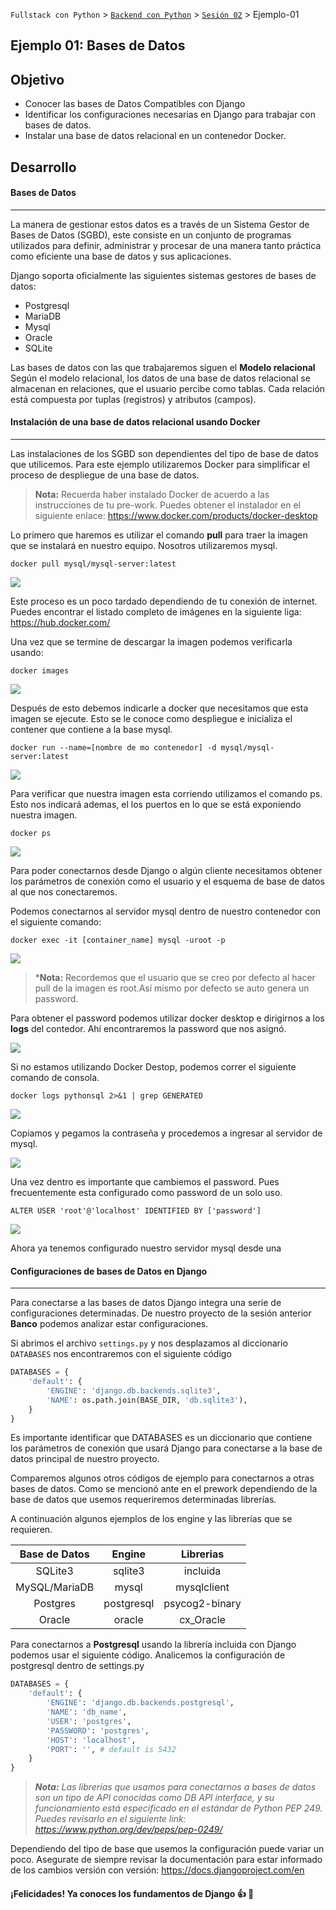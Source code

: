 `Fullstack con Python` > [`Backend con Python`](../../Readme.md) > [`Sesión 02`](../Readme.md) > Ejemplo-01
## Ejemplo 01: Bases de Datos
## Objetivo

- Conocer las bases de Datos Compatibles con Django
- Identificar los configuraciones necesarias en Django para trabajar con bases de datos.
- Instalar una base de datos relacional en un contenedor Docker.



## Desarrollo


#### Bases de Datos
***
La manera de gestionar estos datos es a través de un Sistema Gestor de Bases de Datos (SGBD), este consiste en un conjunto de programas utilizados para definir, administrar y procesar de una manera tanto práctica como eficiente una base de datos y sus aplicaciones.

Django soporta oficialmente las siguientes sistemas gestores de bases de datos:

- Postgresql
- MariaDB
- Mysql
- Oracle
- SQLite

Las bases de datos con las que trabajaremos siguen el __Modelo relacional__  Según el modelo relacional, los datos de una base de datos relacional se almacenan en relaciones, que el usuario percibe como tablas. Cada relación está compuesta por tuplas (registros) y atributos (campos).


#### Instalación de una base de datos relacional usando Docker
***
Las instalaciones de los SGBD son dependientes del tipo de base de datos que utilicemos. Para este ejemplo utilizaremos Docker para simplificar el proceso de despliegue de una base de datos.

> __Nota:__ Recuerda haber instalado Docker de acuerdo a las instrucciones de tu pre-work. Puedes obtener el instalador en el siguiente enlace: https://www.docker.com/products/docker-desktop

Lo primero que haremos es utilizar el comando __pull__ para traer la imagen que se instalará en nuestro equipo. Nosotros utilizaremos mysql.

```console
docker pull mysql/mysql-server:latest
```
![](img/Ejemplo1_1.jpg)

Este proceso es un poco tardado dependiendo de tu conexión de internet. Puedes encontrar el listado completo de imágenes en la siguiente liga: https://hub.docker.com/

Una vez que se termine de descargar la imagen podemos verificarla usando:

```console
docker images
```

![](img/Ejemplo1_2.jpg)

Después de esto debemos indicarle a docker que necesitamos que esta imagen se ejecute. Esto se le conoce como despliegue e inicializa el contener que contiene a la base mysql.

```console
docker run --name=[nombre de mo contenedor] -d mysql/mysql-server:latest
```

![](img/Ejemplo1_3.jpg)

Para verificar que nuestra imagen esta corriendo utilizamos el comando ps. Esto nos indicará ademas, el los puertos en lo que se está exponiendo nuestra imagen.

```console
docker ps
```


![](img/Ejemplo1_4.jpg)

Para poder conectarnos desde Django o algún cliente necesitamos obtener los parámetros de conexión como el usuario y el esquema de base de datos al que nos conectaremos.

Podemos conectarnos al servidor mysql dentro de nuestro contenedor con el siguiente comando:

```console
docker exec -it [container_name] mysql -uroot -p
```

![](img/Ejemplo1_5.jpg)

> *__Nota:__ Recordemos que el usuario que se creo por defecto al hacer pull de la imagen es root.Así mismo por defecto se auto genera un password.

Para obtener el password podemos utilizar docker desktop e dirigirnos a los __logs__  del contedor. Ahí encontraremos la password que nos asignó.


![](img/Ejemplo1_6.jpg)

Si no estamos utilizando Docker Destop, podemos correr el siguiente comando de consola.

```console
docker logs pythonsql 2>&1 | grep GENERATED
```

![](img/Ejemplo1_7.jpg)

Copiamos y pegamos la contraseña y procedemos a ingresar al servidor de mysql.

![](img/Ejemplo1_8.jpg)

Una vez dentro es importante que cambiemos el password. Pues frecuentemente esta configurado como password de un solo uso.

```console
ALTER USER 'root'@'localhost' IDENTIFIED BY ['password']
```

![](img/Ejemplo1_9.jpg)

Ahora ya tenemos configurado nuestro servidor mysql desde una

#### Configuraciones de bases de Datos en Django
***
Para conectarse a las bases de datos Django integra una serie de configuraciones determinadas. De nuestro proyecto de la sesión anterior __Banco__ podemos analizar estar configuraciones.

Si abrimos el archivo `settings.py` y nos desplazamos al diccionario `DATABASES` nos encontraremos con el siguiente código

```python
DATABASES = {
    'default': {
        'ENGINE': 'django.db.backends.sqlite3',
        'NAME': os.path.join(BASE_DIR, 'db.sqlite3'),
    }
}
```

Es importante identificar que DATABASES es un diccionario que contiene los parámetros de conexión que usará Django para conectarse a la base de datos principal de nuestro proyecto.

Comparemos algunos otros códigos de ejemplo para conectarnos a otras bases de datos. Como se mencionó ante en el prework dependiendo de la base de datos que usemos requeriremos determinadas librerías.

A continuación algunos ejemplos de los engine y las librerías que se requieren.

| Base de Datos | Engine | Librerias |
| :---:   | :-: | :-: |
| SQLite3 | sqlite3 | incluida |
| MySQL/MariaDB | mysql | mysqlclient |
| Postgres | postgresql | psycog2-binary |
|  Oracle | oracle | cx_Oracle |

Para conectarnos a __Postgresql__ usando la librería incluida con Django podemos usar el siguiente código.
Analicemos la configuración de postgresql dentro de settings.py

```python
DATABASES = {
    'default': {
        'ENGINE': 'django.db.backends.postgresql',
        'NAME': 'db_name',
        'USER': 'postgres',
        'PASSWORD': 'postgres',
        'HOST': 'localhost',
        'PORT': '', # default is 5432
    }
}
```

> *__Nota:__ Las librerías que usamos para conectarnos a bases de datos son un tipo de API conocidas como DB API interface, y su funcionamiento está especificado en el estándar de Python PEP 249. Puedes revisarlo en el siguiente link: https://www.python.org/dev/peps/pep-0249/*

Dependiendo del tipo de base que usemos la configuración puede variar un poco. Asegurate de siempre revisar la documentación para estar informado de los cambios versión con versión: https://docs.djangoproject.com/en



#### ¡Felicidades! Ya conoces los fundamentos de Django :+1: :1st_place_medal:

